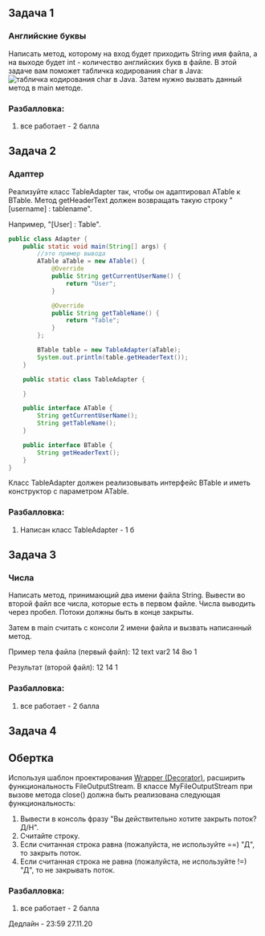 ## Задача 1
### Английские буквы
Написать метод, которому на вход будет приходить String имя файла, а на выходе будет int - количество английских букв в файле.
В этой задаче вам поможет табличка кодирования char в Java: ![табличка кодирования char в Java](https://i.stack.imgur.com/ocfbM.png).
Затем нужно вызвать данный метод в main методе.

### Разбалловка:
1. все работает - 2 балла

## Задача 2
### Адаптер
Реализуйте класс TableAdapter так, чтобы он адаптировал ATable к BTable.
Метод getHeaderText должен возвращать такую строку "[username] : tablename".

Например, "[User] : Table".

```java
public class Adapter {
    public static void main(String[] args) {
        //это пример вывода
        ATable aTable = new ATable() {
            @Override
            public String getCurrentUserName() {
                return "User";
            }

            @Override
            public String getTableName() {
                return "Table";
            }
        };

        BTable table = new TableAdapter(aTable);
        System.out.println(table.getHeaderText());
    }

    public static class TableAdapter {

    }

    public interface ATable {
        String getCurrentUserName();
        String getTableName();
    }

    public interface BTable {
        String getHeaderText();
    }
}
```

Класс TableAdapter должен реализовывать интерфейс BTable и иметь конструктор с параметром ATable.

### Разбалловка:
1. Написан класс TableAdapter - 1 б

## Задача 3
### Числа
Написать метод, принимающий два имени файла String.
Вывести во второй файл все числа, которые есть в первом файле.
Числа выводить через пробел.
Потоки должны быть в конце закрыты.

Затем в main считать с консоли 2 имени файла и вызвать написанный метод.

Пример тела файла (первый файл):
12 text var2 14 8ю 1

Результат (второй файл):
12 14 1

### Разбалловка:
1. все работает - 2 балла

## Задача 4
## Обертка
Используя шаблон проектирования [Wrapper (Decorator)](https://refactoring.guru/ru/design-patterns/decorator), расширить функциональность FileOutputStream.​
В классе MyFileOutputStream при вызове метода close() должна быть реализована следующая функциональность:​
1. Вывести в консоль фразу "Вы действительно хотите закрыть поток? Д/Н".​
2. Считайте строку.​
3. Если считанная строка равна (пожалуйста, не используйте ==) "Д", то закрыть поток.​
4. Если считанная строка не равна (пожалуйста, не используйте !=) "Д", то не закрывать поток.​

### Разбалловка:
1. все работает - 2 балла

Дедлайн - 23:59 27.11.20

